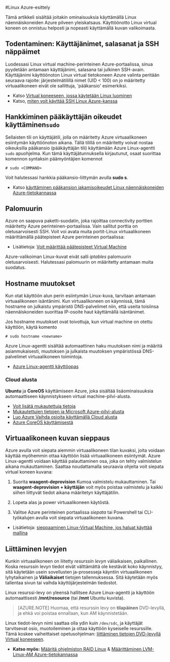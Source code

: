 <properties
    pageTitle="Johdanto Linux Azure | Microsoft Azure"
    description="Opi käyttämään Linux näennäiskoneiden Azure."
    services="virtual-machines-linux"
    documentationCenter="python"
    authors="szarkos"
    manager="timlt"
    editor=""
    tags="azure-resource-manager,azure-service-management"/>

<tags
    ms.service="virtual-machines-linux"
    ms.workload="infrastructure-services"
    ms.tgt_pltfrm="vm-linux"
    ms.devlang="na"
    ms.topic="article"
    ms.date="08/24/2016"
    ms.author="szark"/>

#<a name="introduction-to-linux-on-azure"></a>Linux Azure-esittely

Tämä artikkeli sisältää joitakin ominaisuuksia käyttämällä Linux näennäiskoneiden Azure pilveen yleiskatsaus. Käyttöönotto Linux virtual koneen on onnistuu helposti ja nopeasti käyttämällä kuvan valikoimasta.


## <a name="authentication-usernames-passwords-and-ssh-keys"></a>Todentaminen: Käyttäjänimet, salasanat ja SSH näppäimet

Luodessasi Linux virtual machine-perinteinen Azure-portaalissa, sinua pyydetään antamaan käyttäjänimi, salasana tai julkinen SSH-avain. Käyttäjänimi käyttöönoton Linux virtual tietokoneen Azure valinta peritään seuraava rajoite: järjestelmätilillä nimet (UID < 100) on jo määritetty virtuaalikoneen eivät ole sallittuja, 'pääkansio' esimerkiksi.


 - Katso [Virtual koneeseen, jossa käytetään Linux luominen](virtual-machines-linux-quick-create-cli.md)
 - Katso, [miten voit käyttää SSH Linux Azure-kanssa](virtual-machines-linux-mac-create-ssh-keys.md)


## <a name="obtaining-superuser-privileges-using-sudo"></a>Hankkiminen pääkäyttäjän oikeudet käyttäminen`sudo`

Sellaisten tili on käyttäjätili, jolla on määritetty Azure virtuaalikoneen esiintymän käyttöönoton aikana. Tällä tilillä on määritetty voivat nostaa oikeuksilla pääkansio (pääkäyttäjän tili) käyttämään Azure Linux-agentti `sudo` apuohjelma. Kun tämä käyttäjätunnuksella kirjautunut, osaat suorittaa komennon syntaksin päämyöntäjien komennot

    # sudo <COMMAND>

Voit halutessasi hankkia pääkansio-liittymän avulla **sudo s**.

- Katso [käyttäminen pääkansion jakamisoikeudet Linux näennäiskoneiden Azure-tietokannassa](virtual-machines-linux-use-root-privileges.md)


## <a name="firewall-configuration"></a>Palomuurin

Azure on saapuva paketti-suodatin, joka rajoittaa connectivity porttien määritetty Azure perinteinen-portaalissa. Vain sallitut porttia on oletusarvoisesti SSH. Voit voi avata muita portit-Linux virtuaalikoneen määrittämällä päätepisteet Azure perinteinen portaalissa:

 - Lisätietoja: [Voit määrittää päätepisteet Virtual Machine](virtual-machines-windows-classic-setup-endpoints.md)

Azure-valikoiman Linux-kuvat eivät salli *iptables* palomuurin oletusarvoisesti. Halutessasi palomuurin on määritetty antamaan muita suodatus.


## <a name="hostname-changes"></a>Hostname muutokset

Kun otat käyttöön alun perin esiintymän Linux-kuva, tarvitaan antamaan virtuaalikoneen isäntänimi. Kun virtuaalikoneen on käynnissä, tämä hostname on julkaistu ympäristö DNS-palvelimet niin, että useita toisiinsa näennäiskoneiden suorittaa IP-osoite haut käyttämällä isäntänimet.

Jos hostname muutokset ovat toivottuja, kun virtual machine on otettu käyttöön, käytä komento

    # sudo hostname <newname>

Azure Linux-agentti sisältää automaattinen haku muutoksen nimi ja määritä asianmukaisesti, muutoksen ja julkaista muutoksen ympäristössä DNS-palvelimet virtuaalikoneen toimintoja.

 - [Azure Linux-agentti käyttöopas](virtual-machines-linux-agent-user-guide.md)

### <a name="cloud-init"></a>Cloud alusta
**Ubuntu** ja **CoreOS** käyttämiseen Azure, joka sisältää lisäominaisuuksia automaattiseen käynnistykseen virtual machine-pilvi-alusta.

 - [Voit lisätä mukautettuja tietoja](virtual-machines-windows-classic-inject-custom-data.md)
 - [Mukautettujen tietojen ja Microsoft Azure-pilvi-alusta](https://azure.microsoft.com/blog/2014/04/21/custom-data-and-cloud-init-on-windows-azure/)
 - [Luo Azure Vaihda osioita käyttämällä Cloud alusta](https://wiki.ubuntu.com/AzureSwapPartitions)
 - [Azure CoreOS käyttämisestä](https://coreos.com/os/docs/latest/booting-on-azure.html)


## <a name="virtual-machine-image-capture"></a>Virtuaalikoneen kuvan sieppaus

Azure avulla voit siepata aiemmin virtuaalikoneen tilan kuvaksi, joita voidaan käyttää myöhemmin ottaa käyttöön lisää virtuaalikoneen esiintymät. Azure Linux-agentti voidaan käyttää palauttaminen osa, joka on tehty valmistelun aikana mukauttaminen. Saattaa noudattamalla seuraavia ohjeita voit siepata virtual koneen kuvana:

1. Suorita **waagent-deprovision** Kumoa valmistelu mukauttaminen. Tai **waagent-deprovision + käyttäjän** voit myös poistaa valmistelu ja kaikki siihen liittyvät tiedot aikana määritetyn käyttäjätilin.

2. Lopeta alas ja power virtuaalikoneen käytöstä.

3. Valitse Azure perinteinen portaalissa *siepata* tai Powershell tai CLI-työkalujen avulla voit siepata virtuaalikoneen kuvana.

 - Lisätietoja: [sieppaaminen Linux-Virtual Machine, jos haluat käyttää mallina](virtual-machines-linux-classic-capture-image.md)


## <a name="attaching-disks"></a>Liittäminen levyjen

Kunkin virtuaalikoneen on liitetty *resurssin levyn* väliaikaisen, paikallinen. Koska resurssin levyn tiedot eivät välttämättä ole kestävät koko käynnistyy, sitä käytetään usein sovellusten ja-prosesseja käyntiin virtuaalikoneen lyhytaikainen ja **Väliaikaiset** tietojen tallennuksessa. Sitä käytetään myös tallentaa sivun tai vaihda käyttöjärjestelmän tiedostot.

Linux resurssi-levy on yleensä hallitsee Azure Linux-agentti ja käyttöön automaattisesti **/mnt/resource** (tai **/mnt** Ubuntu kuvista).


>[AZURE.NOTE] Huomaa, että resurssin levy on **tilapäinen** DVD-levyllä, ja ehkä voi poistaa ennallaan, kun AM käynnistetään.

Linux tiedot-levyn nimi saattaa olla ydin kuin `/dev/sdc`, ja käyttäjät tarvitsevat osio, muotoileminen ja ottaa käyttöön kyseiselle resurssille. Tämä koskee vaiheittaiset opetusohjelman: [liittäminen tietojen DVD-levyllä Virtual koneeseen](virtual-machines-linux-classic-attach-disk.md).

 - **Katso myös:** [Määritä ohjelmiston RAID Linux](virtual-machines-linux-configure-raid.md)  &  [Määrittäminen LVM-Linux-AM Azure-tietokannassa](virtual-machines-linux-configure-lvm.md)

